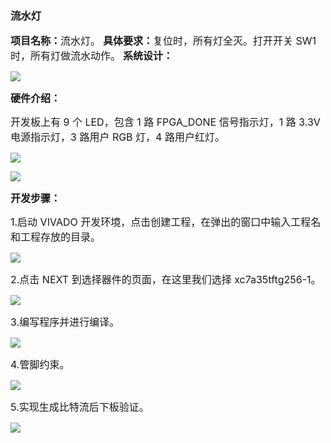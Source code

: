 ### 流水灯

**<span style="font-size:16px;">项目名称：</span>**<span style="font-size:16px;">流水灯。</span>
**<span style="font-size:16px;">具体要求：</span>**<span style="font-size:16px;">复位时，所有灯全灭。打开开关 SW1 时，所有灯做流水动作。</span>
**<span style="font-size:16px;">
系统设计：
</span>**

![](https://rvboards.org/rvboards/dasdu8syrbgvtzvhfj12f4d5/images_dir/1627392019/81.png)

**<span style="font-size:16px;">硬件介绍：</span>**

<span style="font-size:16px;">开发板上有 9 个 LED，包含 1 路 FPGA_DONE 信号指示灯，1 路 3.3V 电源指示灯，3 路用户 RGB 灯，4 路用户红灯。</span>

![](https://rvboards.org/rvboards/dasdu8syrbgvtzvhfj12f4d5/images_dir/1627392176/82.png)

![](https://rvboards.org/rvboards/dasdu8syrbgvtzvhfj12f4d5/images_dir/1627392207/83.png)

**<span style="font-size:16px;">开发步骤：</span>**

<span style="font-size:16px;">1.启动 VIVADO 开发环境，点击创建工程，在弹出的窗口中输入工程名和工程存放的目录。</span>

![](https://rvboards.org/rvboards/dasdu8syrbgvtzvhfj12f4d5/images_dir/1627392283/84.png)

<span style="font-size:16px;">2.点击 NEXT 到选择器件的页面，在这里我们选择 xc7a35tftg256-1。</span>

![](https://rvboards.org/rvboards/dasdu8syrbgvtzvhfj12f4d5/images_dir/1627392363/85.png)

<span style="font-size:16px;">3.编写程序并进行编译。</span>

![](https://rvboards.org/rvboards/dasdu8syrbgvtzvhfj12f4d5/images_dir/1627392669/86.png)

<span style="font-size:16px;">4.管脚约束。</span>

![](https://rvboards.org/rvboards/dasdu8syrbgvtzvhfj12f4d5/images_dir/1627392721/87.png)

<span style="font-size:16px;">5.实现生成比特流后下板验证。</span>

![](https://rvboards.org/rvboards/dasdu8syrbgvtzvhfj12f4d5/images_dir/1627392767/88.png)
